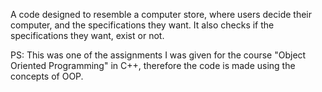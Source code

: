 A code designed to resemble a computer store, where users decide their computer, and the specifications they want. It also checks if the specifications they want, exist or not. 

PS: This was one of the assignments I was given for the course "Object Oriented Programming" in C++, therefore the code is made using the concepts of OOP.
